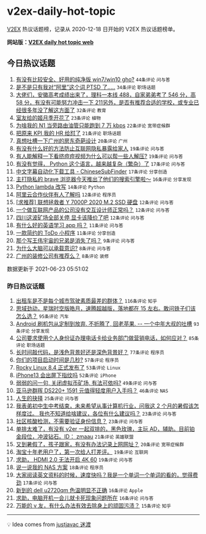 # v2ex-daily-hot-topic

[V2EX](https://www.v2ex.com/) 热议话题榜，记录从 2020-12-18 日开始的 V2EX 热议话题榜单。

**网站版：[V2EX daily hot topic web](https://boojack.github.io/v2ex-daily-hot-topic-web/)**

## 今日热议话题

<!-- TODAY BEGIN -->

1. [有没有比较安全、好用的纯净版 win7/win10 gho?](https://www.v2ex.com/t/785232) `44条评论` `问与答`
1. [是不是只有我对“阿里”这个词 PTSD 了.....](https://www.v2ex.com/t/785246) `34条评论` `职场话题`
1. [大佬们，安徽高考成绩出来了，理科一本线 488，自家弟弟考了 546 分，高 58 分，有没有可能努力冲击一下 211另外，是否有推荐合适的学校，或专业已经很多年没了解这方面了](https://www.v2ex.com/t/785243) `32条评论` `教育`
1. [室友给的姬月季开花了](https://www.v2ex.com/t/785220) `23条评论` `植物`
1. [为啥我的 N1 当旁路由油管只能跑到 7 万 kbps](https://www.v2ex.com/t/785213) `22条评论` `宽带症候群`
1. [把原来 KPI 我的 HR 给怼了](https://www.v2ex.com/t/785262) `21条评论` `职场话题`
1. [真想吐槽一下广州的房东奇葩设计](https://www.v2ex.com/t/785214) `20条评论` `广州`
1. [有没有什么好的方法防止互联网隐私暴露给家人](https://www.v2ex.com/t/785253) `19条评论` `问与答`
1. [有人能解释一下看挤痘痘视频为什么可以帮一些人解压?](https://www.v2ex.com/t/785221) `19条评论` `问与答`
1. [有没有觉得， Python 这个语言，越来越复杂（繁杂）了](https://www.v2ex.com/t/785251) `17条评论` `问与答`
1. [中文字幕自动化下载工具 - ChineseSubFinder](https://www.v2ex.com/t/785241) `17条评论` `分享创造`
1. [主打隐私的 brave 浏览器今天推出了他们的搜索引擎啦～](https://www.v2ex.com/t/785271) `16条评论` `分享发现`
1. [Python lambda 改写](https://www.v2ex.com/t/785258) `14条评论` `Python`
1. [阿里云合作伙伴有人了解吗](https://www.v2ex.com/t/785224) `12条评论` `程序员`
1. [[求推荐] 联想拯救者 Y 7000P 2020 M.2 SSD 硬盘](https://www.v2ex.com/t/785217) `12条评论` `问与答`
1. [一个做互联网产品的公司没有交互设计师正常吗？](https://www.v2ex.com/t/785215) `12条评论` `问与答`
1. [四川这波矿场全部关停 显卡该降价了吧](https://www.v2ex.com/t/785238) `12条评论` `问与答`
1. [有什么好的英语学习 app 吗？](https://www.v2ex.com/t/785278) `11条评论` `问与答`
1. [一款简约的 ToDo 小程序](https://www.v2ex.com/t/785235) `11条评论` `分享创造`
1. [那个写王伟宇宙的兄弟是消失了吗？](https://www.v2ex.com/t/785226) `9条评论` `问与答`
1. [为什么大脑可以承载意识?](https://www.v2ex.com/t/785276) `8条评论` `问与答`
1. [广州的装修公司有推荐么？](https://www.v2ex.com/t/785248) `8条评论` `装修`

数据更新于 2021-06-23 05:51:02

<!-- TODAY END -->

### 昨日热议话题

<!-- YESTERDAY BEGIN -->

1. [出租车是不是每个城市驾驶素质最差的群体？](https://www.v2ex.com/t/784977) `116条评论` `知乎`
1. [思域劲动，星瑞时空版皓月，速腾超越版，落地都在 15 左右。敢问铁子们该怎么选？](https://www.v2ex.com/t/784974) `95条评论` `汽车`
1. [Android 刷机包从定制到放弃. 不折腾了, 回老苹果. -- 一个中年大叔的吐槽](https://www.v2ex.com/t/784982) `93条评论` `分享发现`
1. [公司要求使用个人身份证办理电话卡给业务部门做营销电话，如何应对？](https://www.v2ex.com/t/785080) `85条评论` `职场话题`
1. [长时间敲代码，是浅色背景好还是深色背景好？](https://www.v2ex.com/t/785006) `77条评论` `程序员`
1. [你们的项目启动时间是几秒?](https://www.v2ex.com/t/785066) `57条评论` `程序员`
1. [Rocky Linux 8.4 正式发布了](https://www.v2ex.com/t/785010) `53条评论` `Linux`
1. [iPhone13 会出屏下指纹吗](https://www.v2ex.com/t/785091) `52条评论` `iPhone`
1. [弱弱的问一句, 关闭虚拟币矿场, 有法可依吗?](https://www.v2ex.com/t/785154) `49条评论` `问与答`
1. [亚马逊群晖 DS220+ 1591 元值得轻度用户入手吗？](https://www.v2ex.com/t/784971) `46条评论` `NAS`
1. [人生的抉择](https://www.v2ex.com/t/785016) `25条评论` `问与答`
1. [我表弟初中生中考结束，未来希望从事计算机行业，问我这 2 个月的暑假该怎样度过。 我也不知道给啥建议，各位有什么建议吗？](https://www.v2ex.com/t/785142) `23条评论` `问与答`
1. [社区核酸检测，不需要验证身份信息？](https://www.v2ex.com/t/784970) `23条评论` `问与答`
1. [单排太难了，有没有 v2er 一起双排的，黑色玫瑰，主玩 AD，辅助。目前铂金段位，冲波钻石。ID： zmaau](https://www.v2ex.com/t/785011) `21条评论` `英雄联盟`
1. [又到暑假了，孩子跟家，有没有办法记录上网网址？](https://www.v2ex.com/t/785202) `20条评论` `宽带症候群`
1. [淘宝十年老用户了，第一次给人打差评。](https://www.v2ex.com/t/785156) `19条评论` `互联网`
1. [求助， HDMI 2.0 无法开启 4K 60](https://www.v2ex.com/t/784990) `19条评论` `问与答`
1. [说一说我的 NAS 方案](https://www.v2ex.com/t/784975) `18条评论` `程序员`
1. [大家阅读英文资料的时候，速度快吗？我是一个单词一个单词的看的，觉得费劲](https://www.v2ex.com/t/785041) `17条评论` `问与答`
1. [新到的 dell u2720qm 色温明显不正确](https://www.v2ex.com/t/785009) `16条评论` `Apple`
1. [求助，电脑开机一会儿就卡死现象问题所在](https://www.v2ex.com/t/784991) `16条评论` `问与答`
1. [万能的 v 友，有什么办法有效去除身上的顽固污渍？](https://www.v2ex.com/t/785145) `15条评论` `知乎`

<!-- YESTERDAY END -->

---

💡 Idea comes from [justjavac 迷渡](https://github.com/justjavac/)
